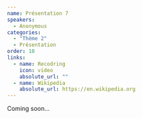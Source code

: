 ```yaml
---
name: Présentation 7
speakers:
  - Anonymous
categories:
  - "Thème 2"
  - Présentation
order: 10
links:
  - name: Recodring
    icon: video
    absolute_url: ""
  - name: Wikipedia
    absolute_url: https://en.wikipedia.org
---
```


Coming soon...